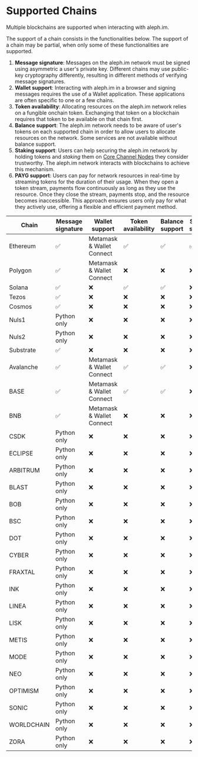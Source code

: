 # Supported Chains

Multiple blockchains are supported when interacting with aleph.im.

The support of a chain consists in the functionalities below. 
The support of a chain may be partial, when only some of these 
functionalities are supported.

1. **Message signature**:
   Messages on the aleph.im network must be signed using asymmetric a user's private key.
   Different chains may use public-key cryptography differently, resulting in different methods
   of verifying message signatures.
2. **Wallet support**:
   Interacting with aleph.im in a browser and signing messages requires the use of a Wallet application. 
   These applications are often specific to one or a few chains.
3. **Token availability**:
   Allocating resources on the aleph.im network relies on a fungible onchain token.
   Exchanging that token on a blockchain requires that token to be available on that chain first. 
4. **Balance support**:
   The aleph.im network needs to be aware of user's tokens on each supported chain in order to allow
   users to allocate resources on the network. Some services are not available without balance support.
5. **Staking support**:
   Users can help securing the aleph.im network by holding tokens and _staking_ them on 
   [Core Channel Nodes](../nodes/core/index.md) they consider trustworthy. The aleph.im network
   interacts with blockchains to achieve this mechanism.
6. **PAYG support**:
   Users can pay for network resources in real-time by streaming tokens for the duration of their usage. When they open
   a token stream, payments flow continuously as long as they use the resource. Once they close the stream, payments
   stop, and the resource becomes inaccessible. This approach ensures users only pay for what they actively use,
   offering a flexible and efficient payment method.

| Chain      | Message signature | Wallet support            | Token availability | Balance support | Staking support | PAYG |
|------------|------------------|---------------------------|-------------------|-----------------|-----------------|------|
| Ethereum   | ✅                | Metamask & Wallet Connect | ✅                 | ✅               | ✅               | ❌    |
| Polygon    | ✅                | Metamask & Wallet Connect | ❌                 | ❌               | ❌               | ❌    |
| Solana     | ✅                | ❌                        | ✅                 | ✅               | ❌               | ❌    |
| Tezos      | ✅                | ❌                        | ❌                 | ❌               | ❌               | ❌    |
| Cosmos     | ✅                | ❌                        | ❌                 | ❌               | ❌               | ❌    |
| Nuls1      | Python only      | ❌                        | ❌                 | ❌               | ❌               | ❌    |
| Nuls2      | Python only      | ❌                        | ❌                 | ❌               | ❌               | ❌    |
| Substrate  | ✅                | ❌                        | ❌                 | ❌               | ❌               | ❌    |
| Avalanche  | ✅                | Metamask & Wallet Connect | ✅                 | ✅               | ❌               | ✅    |
| BASE       | ✅                | Metamask & Wallet Connect | ✅                 | ✅               | ❌               | ✅    |
| BNB        | ✅                | Metamask & Wallet Connect | ❌                 | ❌               | ❌               | ❌    |
| CSDK       | Python only      | ❌                        | ❌                 | ❌               | ❌               | ❌    |
| ECLIPSE    | Python only      | ❌                        | ❌                 | ❌               | ❌               | ❌    |
| ARBITRUM   | Python only      | ❌                        | ❌                 | ❌               | ❌               | ❌    |
| BLAST      | Python only      | ❌                        | ❌                 | ❌               | ❌               | ❌    |
| BOB        | Python only      | ❌                        | ❌                 | ❌               | ❌               | ❌    |
| BSC        | Python only      | ❌                        | ❌                 | ❌               | ❌               | ❌    |
| DOT        | Python only      | ❌                        | ❌                 | ❌               | ❌               | ❌    |
| CYBER      | Python only      | ❌                        | ❌                 | ❌               | ❌               | ❌    |
| FRAXTAL    | Python only      | ❌                        | ❌                 | ❌               | ❌               | ❌    |
| INK        | Python only      | ❌                        | ❌                 | ❌               | ❌               | ❌    |
| LINEA      | Python only      | ❌                        | ❌                 | ❌               | ❌               | ❌    |
| LISK       | Python only      | ❌                        | ❌                 | ❌               | ❌               | ❌    |
| METIS      | Python only      | ❌                        | ❌                 | ❌               | ❌               | ❌    |
| MODE       | Python only      | ❌                        | ❌                 | ❌               | ❌               | ❌    |
| NEO        | Python only      | ❌                        | ❌                 | ❌               | ❌               | ❌    |
| OPTIMISM   | Python only      | ❌                        | ❌                 | ❌               | ❌               | ❌    |
| SONIC      | Python only      | ❌                        | ❌                 | ❌               | ❌               | ❌    |
| WORLDCHAIN | Python only      | ❌                        | ❌                 | ❌               | ❌               | ❌    |
| ZORA       | Python only      | ❌                        | ❌                 | ❌               | ❌               | ❌    |